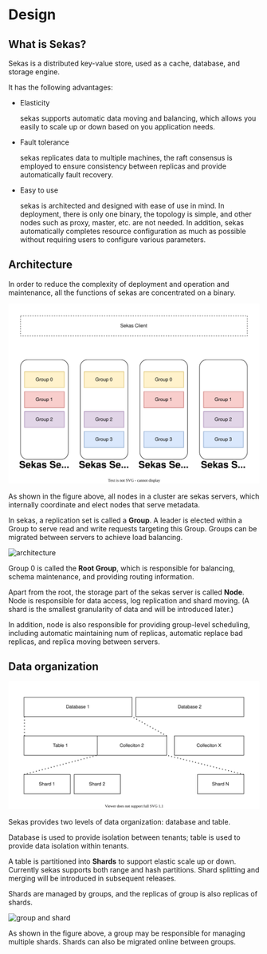 # Design

## What is Sekas?

Sekas is a distributed key-value store, used as a cache, database, and storage engine.

It has the following advantages:

- Elasticity

    sekas supports automatic data moving and balancing, which allows you easily to scale up or down based on you application needs.

- Fault tolerance

    sekas replicates data to multiple machines, the raft consensus is employed to ensure consistency between replicas and provide automatically fault recovery.

- Easy to use

    sekas is architected and designed with ease of use in mind. In deployment, there is only one binary, the topology is simple, and other nodes such as proxy, master, etc. are not needed. In addition, sekas automatically completes resource configuration as much as possible without requiring users to configure various parameters.

## Architecture

In order to reduce the complexity of deployment and operation and maintenance, all the functions of sekas are concentrated on a binary.

![topology][topology]

[topology]: ./img/topology.drawio.svg

As shown in the figure above, all nodes in a cluster are sekas servers, which internally coordinate and elect nodes that serve metadata.

In sekas, a replication set is called a **Group**. A leader is elected within a Group to serve read and write requests targeting this Group. Groups can be migrated between servers to achieve load balancing.

![architecture][architecture]

[architecture]: ./img/architecture.drawio.svg

Group 0 is called the **Root Group**, which is responsible for balancing, schema maintenance, and providing routing information.

Apart from the root, the storage part of the sekas server is called **Node**. Node is responsible for data access, log replication and shard moving. (A shard is the smallest granularity of data and will be introduced later.)

In addition, node is also responsible for providing group-level scheduling, including automatic maintaining num of replicas, automatic replace bad replicas, and replica moving between servers.

## Data organization

![data organization][data-organization]

[data-organization]: ./img/data-organization.drawio.svg

Sekas provides two levels of data organization: database and table.

Database is used to provide isolation between tenants; table is used to provide data isolation within tenants.

A table is partitioned into **Shards** to support elastic scale up or down. Currently sekas supports both range and hash partitions. Shard splitting and merging will be introduced in subsequent releases.

Shards are managed by groups, and the replicas of group is also replicas of shards.

![group and shard][group-and-shard]

[group-and-shard]: ./img/group-and-shard.drawio.svg

As shown in the figure above, a group may be responsible for managing multiple shards. Shards can also be migrated online between groups.
